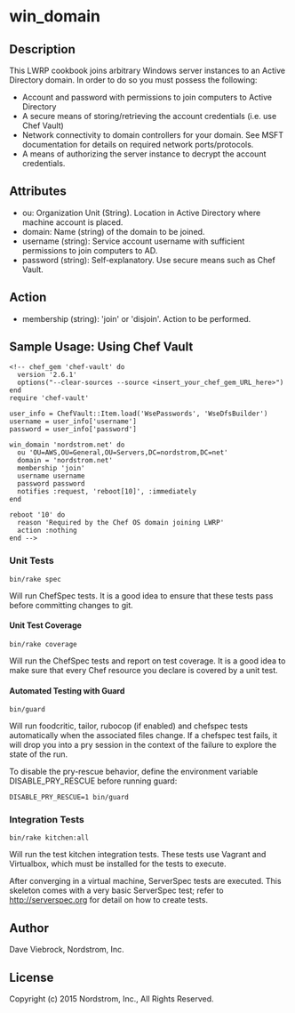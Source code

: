# win_domain

## Description

This LWRP cookbook joins arbitrary Windows server instances to an Active Directory
domain.  In order to do so you must possess the following:
* Account and password with permissions to join computers to Active Directory
* A secure means of storing/retrieving the account credentials (i.e. use Chef Vault)
* Network connectivity to domain controllers for your domain.  See MSFT documentation for details on required network ports/protocols.
* A means of authorizing the server instance to decrypt the account credentials.


## Attributes

* ou: Organization Unit (String).  Location in Active Directory where machine account is placed.
* domain: Name (string) of the domain to be joined.
* username (string): Service account username with sufficient permissions to join computers to AD.
* password (string): Self-explanatory.  Use secure means such as Chef Vault.

## Action

* membership (string): 'join' or 'disjoin'.  Action to be performed.

## Sample Usage: Using Chef Vault

    <!-- chef_gem 'chef-vault' do
      version '2.6.1'
      options("--clear-sources --source <insert_your_chef_gem_URL_here>")
    end
    require 'chef-vault'

    user_info = ChefVault::Item.load('WsePasswords', 'WseDfsBuilder')
    username = user_info['username']
    password = user_info['password']

    win_domain 'nordstrom.net' do
      ou 'OU=AWS,OU=General,OU=Servers,DC=nordstrom,DC=net'
      domain = 'nordstrom.net'
      membership 'join'
      username username
      password password
      notifies :request, 'reboot[10]', :immediately
    end

    reboot '10' do
      reason 'Required by the Chef OS domain joining LWRP'
      action :nothing
    end -->

### Unit Tests

    bin/rake spec

Will run ChefSpec tests.  It is a good idea to ensure that these
tests pass before committing changes to git.

#### Unit Test Coverage

    bin/rake coverage

Will run the ChefSpec tests and report on test coverage.  It is a
good idea to make sure that every Chef resource you declare is covered
by a unit test.

#### Automated Testing with Guard

    bin/guard

Will run foodcritic, tailor, rubocop (if enabled) and chefspec tests
automatically when the associated files change.  If a chefspec test
fails, it will drop you into a pry session in the context of the
failure to explore the state of the run.

To disable the pry-rescue behavior, define the environment variable
DISABLE_PRY_RESCUE before running guard:

    DISABLE_PRY_RESCUE=1 bin/guard

### Integration Tests

    bin/rake kitchen:all

Will run the test kitchen integration tests.  These tests use Vagrant
and Virtualbox, which must be installed for the tests to execute.

After converging in a virtual machine, ServerSpec tests are executed.
This skeleton comes with a very basic ServerSpec test; refer to
http://serverspec.org for detail on how to create tests.

## Author

Dave Viebrock, Nordstrom, Inc.

## License

Copyright (c) 2015 Nordstrom, Inc., All Rights Reserved.
